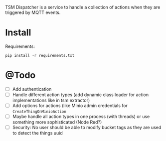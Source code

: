 TSM Dispatcher is a service to handle a collection of actions when they are triggered by MQTT events.

# Install

Requirements:
```
pip install -r requirements.txt
```

# @Todo

- [ ] Add authentication
- [ ] Handle different action types (add dynamic class loader for action
      implementations like in tsm extractor)
- [ ] Add options for actions (like Minio admin credentials for
      `CreateThingOnMinioAction`
- [ ] Maybe handle all action types in one process (with threads) or use
      something more sophisticated (Node Red?)
- [ ] Security: No user should be able to modify bucket tags as they are
      used to detect the things uuid
